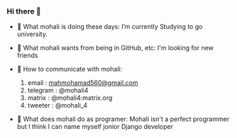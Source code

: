 ### Hi there 👋

<!--
**mohali4/mohali4** is a ✨ _special_ ✨ repository because its `README.md` (this file) appears on your GitHub profile.

Here are some ideas to get you started:
-->

- 🔭 What mohali is doing these days: 
    I’m currently Studying to go university.

- 🌹 What mohali wants from being in GitHub, etc:
    I'm looking for new friends

- 📡 How to communicate with mohali:
    1) email    : mahmohamad560@gmail.com
    2) telegram : @mohali4
    3) matrix   : @mohali4:matrix.org
    4) tweeter  : @mohali_4

- 🧐 What does mohali do as programer:
   Mohali isn't a perfect programmer but I think I can name myself jonior Django developer
